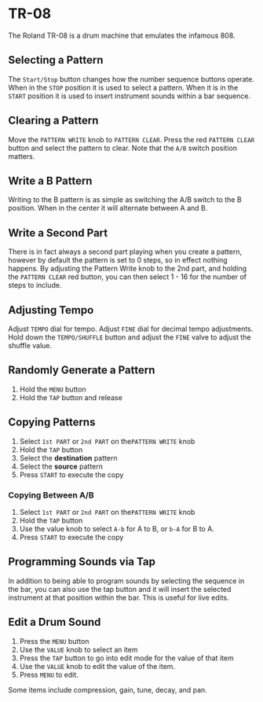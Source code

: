 # TR-08

The Roland TR-08 is a drum machine that emulates the infamous 808.

## Selecting a Pattern

The `Start/Stop` button changes how the number sequence buttons operate. When in the `STOP` position it is used to select a pattern. When it is in the `START` position it is used to insert instrument sounds within a bar sequence.

## Clearing a Pattern

Move the `PATTERN WRITE` knob to `PATTERN CLEAR`. Press the red `PATTERN CLEAR` button and select the pattern to clear. Note that the `A/B` switch position matters.

## Write a B Pattern

Writing to the B pattern is as simple as switching the A/B switch to the B position. When in the center it will alternate between A and B.

## Write a Second Part

There is in fact always a second part playing when you create a pattern, however by default the pattern is set to 0 steps, so in effect nothing happens. By adjusting the Pattern Write knob to the 2nd part, and holding the `PATTERN CLEAR` red button, you can then select 1 - 16 for the number of steps to include.

## Adjusting Tempo

Adjust `TEMPO` dial for tempo. Adjust `FINE` dial for decimal tempo adjustments. Hold down the `TEMPO/SHUFFLE` button and adjust the `FINE` valve to adjust the shuffle value.

## Randomly Generate a Pattern

1. Hold the `MENU` button
2. Hold the `TAP` button and release

## Copying Patterns

1. Select `1st PART` or `2nd PART` on the`PATTERN WRITE` knob
2. Hold the `TAP` button
3. Select the **destination** pattern
4. Select the **source** pattern
5. Press `START` to execute the copy

### Copying Between A/B

1. Select `1st PART` or `2nd PART` on the`PATTERN WRITE` knob
2. Hold the `TAP` button
3. Use the value knob to select `A-b` for A to B, or `b-A` for B to A.
4. Press `START` to execute the copy

## Programming Sounds via Tap

In addition to being able to program sounds by selecting the sequence in the bar, you can also use the tap button and it will insert the selected instrument at that position within the bar. This is useful for live edits.

## Edit a Drum Sound

1. Press the `MENU` button
2. Use the `VALUE` knob to select an item
3. Press the `TAP` button to go into edit mode for the value of that item
4. Use the `VALUE` knob to edit the value of the item.
5. Press `MENU` to edit.

Some items include compression, gain, tune, decay, and pan.
